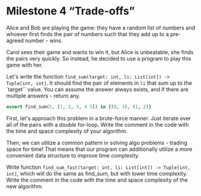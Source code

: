 # Milestone 4 “Trade-offs”

Alice and Bob are playing the game: they have a random list of numbers and whoever first finds the pair of numbers such that they add up to a pre-agreed number - wins.

Carol sees their game and wants to win it, but Alice is unbeatable, she finds the pairs very quickly. So instead, he decided to use a program to play this game with her.

Let's write the function `find_sum(target: int, li: List[int]) -> Tuple[int, int]`. It should find the pair of elements in `li` that sum up to the `target`` value. You can assume the answer always exists, and if there are multiple answers - return any.

```python
assert find_sum(5, [1, 2, 3, 4 5]) in {(0, 3), (1, 2)}
```

First, let's approach this problem in a brute-force manner. Just iterate over all of the pairs with a double for-loop. Write the comment in the code with the time and space complexity of your algorithm.

Then, we can utilize a common pattern in solving algo problems - trading space for time! That means that our program can additionally utilize a more convenient data structure to improve time complexity.

Write function `find_sum_fast(target: int, li: List[int]) -> Tuple[int, int]`, which will do the same as find_sum, but with lower time complexity. Write the comment in the code with the time and space complexity of the new algorithm.
